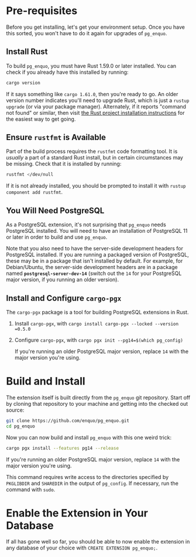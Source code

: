 # Pre-requisites

Before you get installing, let's get your environment setup.
Once you have this sorted, you won't have to do it again for upgrades of `pg_enquo`.


## Install Rust

To build `pg_enquo`, you must have Rust 1.59.0 or later installed.
You can check if you already have this installed by running:

```sh
cargo version
```

If it says something like `cargo 1.61.0`, then you're ready to go.
An older version number indicates you'll need to upgrade Rust, which is just a `rustup upgrade` (or via your package manager).
Alternately, if it reports "command not found" or similar, then visit [the Rust project installation instructions](https://www.rust-lang.org/learn/get-started) for the easiest way to get going.


## Ensure `rustfmt` is Available

Part of the build process requires the `rustfmt` code formatting tool.
It is *usually* a part of a standard Rust install, but in certain circumstances may be missing.
Check that it is installed by running:

```sh
rustfmt </dev/null
```

If it is not already installed, you should be prompted to install it with `rustup component add rustfmt`.


## You Will Need PostgreSQL

As a PostgreSQL extension, it's not surprising that `pg_enquo` needs PostgreSQL installed.
You will need to have an installation of PostgreSQL 11 or later in order to build and use `pg_enquo`.

Note that you also need to have the server-side development headers for PostgreSQL installed.
If you are running a packaged version of PostgreSQL, these may be in a package that isn't installed by default.
For example, for Debian/Ubuntu, the server-side development headers are in a package named **`postgresql-server-dev-14`** (switch out the `14` for your PostgreSQL major version, if you running an older version).


## Install and Configure `cargo-pgx`

The `cargo-pgx` package is a tool for building PostgreSQL extensions in Rust.

1. Install `cargo-pgx`, with `cargo install cargo-pgx --locked --version =0.5.0`

2. Configure `cargo-pgx`, with `cargo pgx init --pg14=$(which pg_config)`

   If you're running an older PostgreSQL major version, replace `14` with the major version you're using.


# Build and Install

The extension itself is built directly from the `pg_enquo` git repository.
Start off by cloning that repository to your machine and getting into the checked out source:

```sh
git clone https://github.com/enquo/pg_enquo.git
cd pg_enquo
```

Now you can now build and install `pg_enquo` with this one weird trick:

```sh
cargo pgx install --features pg14 --release
```

If you're running an older PostgreSQL major version, replace `14` with the major version you're using.

This command requires write access to the directories specified by `PKGLIBDIR` and `SHAREDIR` in the output of `pg_config`.
If necessary, run the command with `sudo`.


# Enable the Extension in Your Database

If all has gone well so far, you should be able to now enable the extension in any database of your choice with `CREATE EXTENSION pg_enquo;`.
